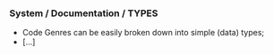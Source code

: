### System / Documentation / TYPES
* Code Genres can be easily broken down into simple (data) types;
* [...]
